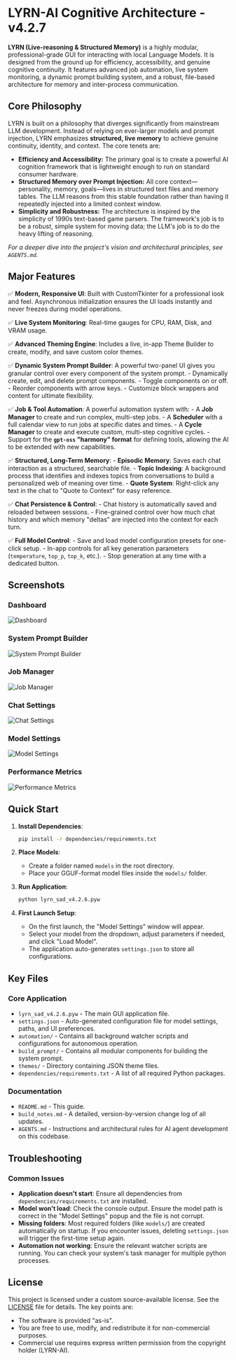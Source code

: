 # LYRN-AI Cognitive Architecture - v4.2.7

**LYRN (Live-reasoning & Structured Memory)** is a highly modular, professional-grade GUI for interacting with local Language Models. It is designed from the ground up for efficiency, accessibility, and genuine cognitive continuity. It features advanced job automation, live system monitoring, a dynamic prompt building system, and a robust, file-based architecture for memory and inter-process communication.

## Core Philosophy

LYRN is built on a philosophy that diverges significantly from mainstream LLM development. Instead of relying on ever-larger models and prompt injection, LYRN emphasizes **structured, live memory** to achieve genuine continuity, identity, and context. The core tenets are:

-   **Efficiency and Accessibility:** The primary goal is to create a powerful AI cognition framework that is lightweight enough to run on standard consumer hardware.
-   **Structured Memory over Prompt Injection:** All core context—personality, memory, goals—lives in structured text files and memory tables. The LLM reasons from this stable foundation rather than having it repeatedly injected into a limited context window.
-   **Simplicity and Robustness:** The architecture is inspired by the simplicity of 1990s text-based game parsers. The framework's job is to be a robust, simple system for moving data; the LLM's job is to do the heavy lifting of reasoning.

*For a deeper dive into the project's vision and architectural principles, see `AGENTS.md`.*

## Major Features

✅ **Modern, Responsive UI**: Built with CustomTkinter for a professional look and feel. Asynchronous initialization ensures the UI loads instantly and never freezes during model operations.

✅ **Live System Monitoring**: Real-time gauges for CPU, RAM, Disk, and VRAM usage.

✅ **Advanced Theming Engine**: Includes a live, in-app Theme Builder to create, modify, and save custom color themes.

✅ **Dynamic System Prompt Builder**: A powerful two-panel UI gives you granular control over every component of the system prompt.
    - Dynamically create, edit, and delete prompt components.
    - Toggle components on or off.
    - Reorder components with arrow keys.
    - Customize block wrappers and content for ultimate flexibility.

✅ **Job & Tool Automation**: A powerful automation system with:
    - A **Job Manager** to create and run complex, multi-step jobs.
    - A **Scheduler** with a full calendar view to run jobs at specific dates and times.
    - A **Cycle Manager** to create and execute custom, multi-step cognitive cycles.
    - Support for the **`gpt-oss` "harmony" format** for defining tools, allowing the AI to be extended with new capabilities.

✅ **Structured, Long-Term Memory**:
    - **Episodic Memory**: Saves each chat interaction as a structured, searchable file.
    - **Topic Indexing**: A background process that identifies and indexes topics from conversations to build a personalized web of meaning over time.
    - **Quote System**: Right-click any text in the chat to "Quote to Context" for easy reference.

✅ **Chat Persistence & Control**:
    - Chat history is automatically saved and reloaded between sessions.
    - Fine-grained control over how much chat history and which memory "deltas" are injected into the context for each turn.

✅ **Full Model Control**:
    - Save and load model configuration presets for one-click setup.
    - In-app controls for all key generation parameters (`temperature`, `top_p`, `top_k`, etc.).
    - Stop generation at any time with a dedicated button.

## Screenshots

### Dashboard
![Dashboard](screenshots/dashboard.png)

### System Prompt Builder
![System Prompt Builder](screenshots/system_prompt_builder.png)

### Job Manager
![Job Manager](screenshots/jobs.png)

### Chat Settings
![Chat Settings](screenshots/chat_settings.png)

### Model Settings
![Model Settings](screenshots/model_settings.png)

### Performance Metrics
![Performance Metrics](screenshots/performance_metrics.png)

## Quick Start

1.  **Install Dependencies**:
    ```bash
    pip install -r dependencies/requirements.txt
    ```

2.  **Place Models**:
    -   Create a folder named `models` in the root directory.
    -   Place your GGUF-format model files inside the `models/` folder.

3.  **Run Application**:
    ```bash
    python lyrn_sad_v4.2.6.pyw
    ```

4.  **First Launch Setup**:
    -   On the first launch, the "Model Settings" window will appear.
    -   Select your model from the dropdown, adjust parameters if needed, and click "Load Model".
    -   The application auto-generates `settings.json` to store all configurations.

## Key Files

### Core Application
- `lyrn_sad_v4.2.6.pyw` - The main GUI application file.
- `settings.json` - Auto-generated configuration file for model settings, paths, and UI preferences.
- `automation/` - Contains all background watcher scripts and configurations for autonomous operation.
- `build_prompt/` - Contains all modular components for building the system prompt.
- `themes/` - Directory containing JSON theme files.
- `dependencies/requirements.txt` - A list of all required Python packages.

### Documentation
- `README.md` - This guide.
- `build_notes.md` - A detailed, version-by-version change log of all updates.
- `AGENTS.md` - Instructions and architectural rules for AI agent development on this codebase.

## Troubleshooting

### Common Issues
- **Application doesn't start**: Ensure all dependencies from `dependencies/requirements.txt` are installed.
- **Model won't load**: Check the console output. Ensure the model path is correct in the "Model Settings" popup and the file is not corrupt.
- **Missing folders**: Most required folders (like `models/`) are created automatically on startup. If you encounter issues, deleting `settings.json` will trigger the first-time setup again.
- **Automation not working**: Ensure the relevant watcher scripts are running. You can check your system's task manager for multiple python processes.

## License

This project is licensed under a custom source-available license. See the [LICENSE](LICENSE) file for details. The key points are:
- The software is provided "as-is".
- You are free to use, modify, and redistribute it for non-commercial purposes.
- Commercial use requires express written permission from the copyright holder (LYRN-AI).
